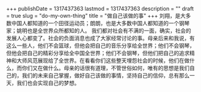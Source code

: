 +++
publishDate = 1317437363
lastmod = 1317437363
description = ""
draft = true
slug = "do-my-own-thing"
title = "做自己该做的事"
+++
刘翔，是大多数中国人都知道的一个田径运动员；朗朗，也是大多数中国人都知道的一个钢琴家；姚明也是全世界众所都知的人。
我们都对社会有不满的一面，确实，社会的发展人心都变了。社会的负面消息也成了大家经常讨论的事。母亲后来和我说，有这么一些人，他们不会篮球，但他会把自己的音乐分享给全世界；他们不会钢琴，但他会把自己的精彩分享给全中国全世界；他们不会钢琴，但他们把自己的追求精神和大师风范展现给了全世界。在看看你们这些整天埋怨社会的时候，他们在做什么，而你们又在做什么。母亲的话很有道理，不管世俗如何，唯有的思想是我们自己的，我们的未来自己掌握，做好自己该做的事情，坚持自己的信仰，总有那么一天，我们也会实现自己的梦想。